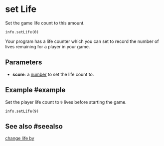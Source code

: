# set Life

Set the game life count to this amount.

```sig
info.setLife(0)
```

Your program has a life counter which you can set to record the number of lives remaining for a player in your game.

## Parameters

* **score**: a [number](/types/number) to set the life count to.

## Example #example

Set the player life count to `9` lives before starting the game.

```blocks
info.setLife(9)
```

## See also #seealso

[change life by](/reference/info/change-life-by)